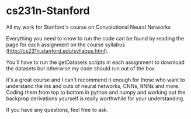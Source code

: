 # cs231n-Stanford
All my work for Stanford's course on Convolutional Neural Networks

Everything you need to know to run the code can be found by reading the page for each assignment on the course syllabus (http://cs231n.stanford.edu/syllabus.html).

You'll have to run the getDatasets scripts in each assignment to download the datasets but otherwise my code should run out of the box.

It's a great course and I can't recommend it enough for those who want to understand the ins and outs of neural networks, CNNs, RNNs and more. Coding them from top to bottom in python and numpy and working out the backprop derivations yourself is really worthwhile for your understanding.

If you have any questions, feel free to ask.
